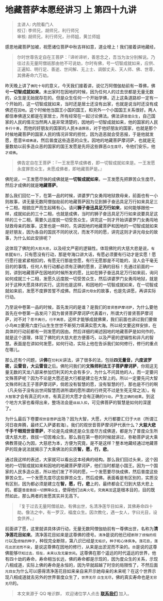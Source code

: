 # 地藏菩萨本愿经讲习 上 第四十九讲

> 主讲人: 内院看门人 <br />
> 校订: 李师兄，胡师兄，利行师兄 <br />
> 审核: 胡师兄，利行师兄，孙师姐，黄兰师姐 <br />

感恩地藏菩萨加被，祝愿诸位菩萨中秋吉祥如意，道业增上！我们接着讲地藏经，

> 尔时世尊告定自在王菩萨：『谛听谛听，善思念之，吾当为汝分别解说。乃往过去无量阿僧祇那由他不可说劫，尔时有佛，号一切智成就如来，应供、正遍知、明行足、善逝、世间解、无上士、调御丈夫、天人师、佛、世尊，其佛寿命六万劫。

昨天晚上讲了`佛陀十号`的意义，今天我们接着讲，说亿万阿僧伽劫前有一尊佛，佛号**一切智成就如来**。未出家时在因地的时候，因为任何人的过去世都是无量无数的，众生是无始就存在的。但是众生任何一个开始学佛，迈上这条道路却一定有一个开始的，这一切智成就如来，当时还是居士还没有出家，也就是说当时还没有成佛还在`因地`。这个时候他当国王小国的国王，和另外一个小国国王关系很好。两人都信奉佛道又都是在家居士，所有经常在一起讨论佛法。佛法讲`普度众生`，自己国家的人民的情况当然两人是非常清楚的，因地的一切智成就如来，他的国家的人民`多行十善`，而他的好朋友的国家的人民`多造罪恶`，对于他好朋友的国家，也就是那个时候地藏菩萨的国家人民的情况非常的担忧，因为造恶就会受恶报，于是他就发愿，愿意`早成佛道`，然后普度这些造恶的众生。因地的地藏菩萨摩诃萨，也就是无量数劫以前多造众恶的国家的国王发愿是先将这些罪恶`众生度尽`，令他们安乐，他`才成佛`。

> 佛告定自在王菩萨：『一王发愿早成佛者，即一切智成就如来是。一王发愿永度罪苦众生，未愿成佛者，即地藏菩萨是。』

佛陀说，一王发愿尽快的成佛就是**一切智成就如来**，一王发愿先把罪苦众生度尽，然后才成佛的就是**地藏菩萨**。

那么我们回忆一下，在第一品的时候，讲婆罗门女勇闯地狱救母亲，前面也有一小则故事，讲无量无数阿僧伽劫前的地藏菩萨因为见到狮子奋迅具足万行如来具足三十二相，相貌庄严而生起稀有心。请问**狮子奋迅具足万行如来**，如何能够跟他一样，成就如此的三十二相，也就是成佛，当时的狮子奋迅具足万行如来说要具足这样的三十二相，需要久远度脱一切受苦众生，讲完这一则才开始讲婆罗门女勇闯地狱救母亲的故事，这里也是一样的，先讲因地的地藏菩萨和因地的一切智成就如来是好朋友，因为各自的国民不同的状况，而发不同的愿，讲完这则才讲光母女的故事，为什么如此安排呢？

这体现了佛陀的`大慈大悲`，以及经文严密的逻辑性。体现佛陀的大慈大悲是说，`有愿`就`有行`，只有愿没有行动，那是夸海口讲大话，有愿必须要有行动才是实愿！愿行愿行是紧紧相扣的，有愿无行那是空愿，有行无愿那是不可能的，没人会干毫无目的的事情，任何人有行动都必须有正确的愿景，正确的目标！先通过前面的一则，讲到地藏菩萨在因地的时候所发的愿，比如在狮子奋迅具足万行如来前，询问如何成就三十二相，发愿久远度脱一切受苦众生，然后讲婆罗门女勇闯地狱，就是对于这种大愿具体的实行。这则也是这样，和因地的一切智成就如来，在一切智成就如来前，发愿不度罪苦誓不成佛。然后讲`光母女`的故事，也是先讲愿，再讲实际行动。

乃至说中卷第一品的时候，首先发问的是谁？是我们的`普贤菩萨摩诃萨`，为什么要他首先在中卷第一品发问？因为普贤菩萨摩诃萨代表着`行`，所谓大行普贤菩萨摩诃萨，对不对？`愿不离行`，`行不离愿`，这样才能够成就佛果，我们前面也讲过我们要做小鸟`精卫`要用六度行山生生世世不断努力填满实愿大海。所以经文要这样安排，在具体的行动前都有一则发愿的因由。然后详细的阐述因地的地藏菩萨是如何作的，就是这个道理，体现了佛陀的大慈大悲方便善巧，以及严密的逻辑性和非凡的智慧。表面是在讲如何发愿，如何行动，实际上他在告诉我们如何修行，修行的重点在哪儿。

那么还有个问题，讲**佛**在`忉利天`讲法，讲了很多的法，包括**四无量音，六度波罗密，云雷音，大云雷音**之后。佛陀问我们的**文殊师利法王子菩萨摩诃萨**，你观这无量无数的天龙八部来参加忉利天的大会有多少，为什么不问其他的人，而一定要问文殊菩萨呢？因为不论是大愿还是大行都是建立在大智上的。所以一定要先问大智文殊师利法王子菩萨摩诃萨，倘若没有智慧的愿，没有智慧的行，那也是不行的啊（凡夫俗子没有出世间智慧而讲所谓的愿所谓的行终究不过是生死无常之法）。有`大智慧`才会有真正的`大愿`，有真正的大愿才会有正确的`行动`，产生`正确的结果`。到这个地方大家也看得出来，整场法会是`丝丝入扣`，可见佛菩萨的智慧是如何的深邃了。

为什么最后下卷要`观世音菩萨`出场？因为大智，大愿，大行都要汇归于`大悲`（所谓江河日夜奔腾，最终汇入萨婆若海）。我们的观世音菩萨摩诃萨代表什么？**大慈大悲千手千眼观世音菩萨**，不论是先成佛还是众生度尽方成佛道，都是为了普度众生所谓大慈大悲，救拔一切苦难众生。那么我在第一卷的时候就讲过，弥勒菩萨说大乘佛教菩提心为因，大慈悲为本，方便为究竟，是不是这样？整本地藏经通过地藏菩萨的现身说法就揭示了大乘佛法的实质**智，愿，行，悲**。

通过我这样的表述，大家就可以看出这本经典的结构。那么我们回过头来，这个因地的一切智成就如来和因地的地藏菩萨摩诃萨，他们当时都是小国王。因为一个国家的人民多造众恶，所以他们发了不同的愿，一个发愿要尽快成佛，然后普度这些罪苦众生。一个发愿先度尽这些罪苦众生，然后成佛。表面看是有区别的，实质没有区别，因为都必须是建立在**智，愿，行，悲**上的，最终都会汇归到大慈大悲上的。都是`普度救拔一切罪障众生`，使得他们`远离火宅`，`究竟离苦`这是根本目的，目的既然如此，那么两者的发愿其实并无高下。

> 『复于过去无量阿僧祇劫，有佛出世，名清净莲华目如来，其佛寿命四十劫。像法之中，有一罗汉，福度众生。因次教化，遇一女人，字曰光目，设食供养。』

前面讲了愿，这里就讲具体讲行动，无量无数阿僧伽劫前有一尊佛出世，名称为**清净莲花目如来**。清净莲花目如来是这尊佛的德号。`清净`是说的他已经`断除了烦恼的现行`以及`烦恼的种子`，种现完全断除，第八识已经是`无垢识`，`种子和心体俱净`。`莲花目`，`莲花出淤泥而不染`，是说这尊佛在因地的修行，从来是出淤泥而不染的。`目`是说的这尊佛能够`尽知过去，现在，未来以及无量世间`。这尊佛在那个遥远的时代遥远的世界，他有四十劫的寿命，寿命相当长远，佛的寿命都是示现的，因为度众生的关系，示现八相成道，实际上佛的寿命是永恒的，因为早就超越了时空的局限性了，不然后面`光目女`为什么可以感得清净莲花目如来亲自来开示她母亲的未来呢？在这个世界示现八相成道就去另外的世界普度众生了，`世界无尽` `众生无尽`，佛的真实寿命也是`无穷无尽`的。

> 本文来源于 QQ 唯识群， 欢迎诸位学人点击 **[联系我们](https://mp.weixin.qq.com/s/lZCfWjmLjgNR165Tx4_bCQ)** 加入。
